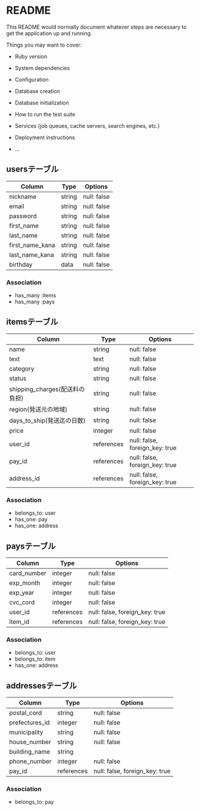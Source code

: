 # README

This README would normally document whatever steps are necessary to get the
application up and running.

Things you may want to cover:

* Ruby version

* System dependencies

* Configuration

* Database creation

* Database initialization

* How to run the test suite

* Services (job queues, cache servers, search engines, etc.)

* Deployment instructions

* ...

## usersテーブル

| Column               | Type       | Options                        |
| ------               | ---------- | ------------------------------ |
| nickname             | string     | null: false                    |
| email                | string     | null: false                    |
| password             | string     | null: false                    |
| first_name           | string     | null: false                    |
| last_name            | string     | null: false                    |
| first_name_kana      | string     | null: false                    |
| last_name_kana       | string     | null: false                    |
| birthday             | data       | null: false                    |

### Association
- has_many :items
- has_many :pays

## itemsテーブル

| Column                      | Type       | Options                        |
| ------                      | ---------- | ------------------------------ |
| name                        | string     | null: false                    |
| text                        | text       | null: false                    |
| category                    | string     | null: false                    |
| status                      | string     | null: false                    |
| shipping_charges(配送料の負担)| string     | null: false                    |
| region(発送元の地域)          | string     | null: false                    |
| days_to_ship(発送迄の日数)    | string     | null: false                    |
| price                       | integer    | null: false                    |
| user_id                     | references | null: false, foreign_key: true |
| pay_id                      | references | null: false, foreign_key: true |
| address_id                  | references | null: false, foreign_key: true |

### Association

- belongs_to: user
- has_one: pay
- has_one: address

## paysテーブル

| Column                      | Type           | Options                        |
| ------                      | ----------     | ------------------------------ |
| card_number                 | integer        | null: false                    |
| exp_month                   | integer        | null: false                    |
| exp_year                    | integer        | null: false                    |
| cvc_cord                    | integer        | null: false                    |
| user_id                     | references     | null: false, foreign_key: true |
| item_id                     | references     | null: false, foreign_key: true |

### Association

- belongs_to: user
- belongs_to: item
- has_one: address

## addressesテーブル

| Column                      | Type           | Options                        |
| ------                      | ----------     | ------------------------------ |
| postal_cord                 | string         | null: false                    |
| prefectures_id              | integer        | null: false                    |
| municipality                | string         | null: false                    |
| house_number                | string         | null: false                    |
| building_name               | string         |                                |
| phone_number                | integer        | null: false                    |
| pay_id                      | references     | null: false, foreign_key: true |

### Association

- belongs_to: pay






